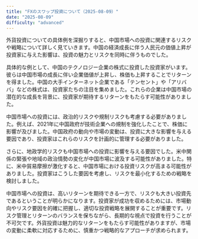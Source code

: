 ```yaml
---
title: "FXのスワップ投資について（2025-08-09）"
date: "2025-08-09"
difficulty: "advanced"
---
```


外貨投資についての具体例を深掘りすると、中国市場への投資に関連するリスクや戦略について詳しく見ていきます。中国の経済成長に伴う人民元の価値上昇が投資家に与えた影響は、投資の魅力とリスクを同時に伴うものでした。

具体的な例として、中国のテクノロジー企業の株式に投資した投資家がいます。彼らは中国市場の成長に伴い企業価値が上昇し、株価も上昇することでリターンを得ました。中国の大手インターネット企業である「テンセント」や「アリババ」などの株式は、投資家たちの注目を集めました。これらの企業は中国市場の潜在的な成長を背景に、投資家が期待するリターンをもたらす可能性がありました。

中国市場への投資には、政治的リスクや規制リスクも考慮する必要がありました。例えば、2021年に中国政府が技術企業への規制を強化したことで、株価に影響が及びました。中国政府の動向や市場の変動は、投資に大きな影響を与える要因であり、投資家はこれらのリスクを計画的に管理する必要がありました。

さらに、地政学的リスクも中国市場への投資に影響を与える要因でした。米中関係の緊張や地域の政治情勢の変化が中国市場に波及する可能性がありました。特に、米中貿易摩擦が激化すると、中国市場における投資リスクが高まる可能性がありました。投資家はこうした要因を考慮し、リスクを最小化するための戦略を検討しました。

中国市場への投資は、高いリターンを期待できる一方で、リスクも大きい投資先であるということが明らかになります。投資家が成功を収めるためには、市場動向やリスク要因を的確に把握し、適切な投資戦略を展開することが重要です。リスク管理とリターンのバランスを保ちながら、長期的な視点で投資を行うことが不可欠です。外貨投資は魅力的なリターンをもたらす可能性がありますが、市場の変動に柔軟に対応するために、慎重かつ戦略的なアプローチが求められます。
